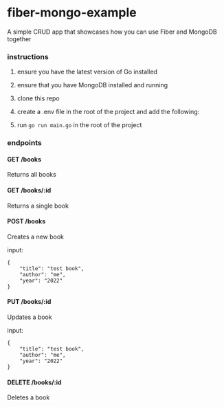 # fiber-mongo-example

A simple CRUD app that showcases how you can use Fiber and MongoDB together

### instructions

1. ensure you have the latest version of Go installed
2. ensure that you have MongoDB installed and running
3. clone this repo
4. create a .env file in the root of the project and add the following:

5. run `go run main.go` in the root of the project

### endpoints

#### GET /books

Returns all books

#### GET /books/:id

Returns a single book

#### POST /books

Creates a new book

input:

```
{
    "title": "test book",
    "author": "me",
    "year": "2022"
}
```

#### PUT /books/:id

Updates a book

input:

```
{
    "title": "test book",
    "author": "me",
    "year": "2022"
}
```

#### DELETE /books/:id

Deletes a book
